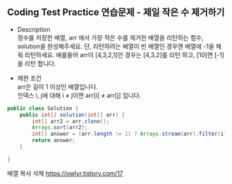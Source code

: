 ## Coding Test Practice 연습문제 - 제일 작은 수 제거하기

- Description <br>
정수를 저장한 배열, arr 에서 가장 작은 수를 제거한 배열을 리턴하는 함수, solution을 완성해주세요. 단, 리턴하려는 배열이 빈 배열인 경우엔 배열에 -1을 채워 리턴하세요. 예를들어 arr이 [4,3,2,1]인 경우는 [4,3,2]를 리턴 하고, [10]면 [-1]을 리턴 합니다.


- 제한 조건  <br>
arr은 길이 1 이상인 배열입니다.  <br>
인덱스 i, j에 대해 i ≠ j이면 arr[i] ≠ arr[j] 입니다.  <br>

```java
public class Solution {
    public int[] solution(int[] arr) {
        int[] arr2 = arr.clone();
        Arrays.sort(arr2);
        int[] answer = (arr.length != 1) ? Arrays.stream(arr).filter(it -> it != arr2[0]).toArray() : new int[]{-1};
        return answer;
    }

}
```

배열 복사 삭제
https://owlyr.tistory.com/17
